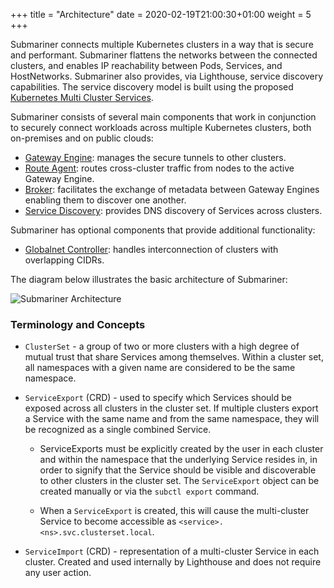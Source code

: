 +++
title = "Architecture"
date = 2020-02-19T21:00:30+01:00
weight = 5
+++
<!-- markdownlint-disable line-length -->
Submariner connects multiple Kubernetes clusters in a way that is secure and performant. Submariner flattens the networks between the
connected clusters, and enables IP reachability between Pods, Services, and HostNetworks. Submariner also provides, via Lighthouse,
service discovery capabilities. The service discovery model is built using the proposed
[Kubernetes Multi Cluster Services](https://github.com/kubernetes/enhancements/tree/master/keps/sig-multicluster/1645-multi-cluster-services-api).
<!-- markdownlint-enable line-length -->
Submariner consists of several main components that work in conjunction to securely connect workloads across multiple Kubernetes clusters,
both on-premises and on public clouds:

* [Gateway Engine](./gateway-engine/): manages the secure tunnels to other clusters.
* [Route Agent](./route-agent/): routes cross-cluster traffic from nodes to the active Gateway Engine.
* [Broker](./broker/): facilitates the exchange of metadata between Gateway Engines enabling them to discover one another.
* [Service Discovery](./service-discovery/): provides DNS discovery of Services across clusters.

Submariner has optional components that provide additional functionality:

* [Globalnet Controller](./globalnet/): handles interconnection of clusters with overlapping CIDRs.

The diagram below illustrates the basic architecture of Submariner:

![Submariner Architecture](/images/submariner/architecture.jpg)

### Terminology and Concepts

* `ClusterSet` - a group of two or more clusters with a high degree of mutual trust that share Services among themselves.
Within a cluster set, all namespaces with a given name are considered to be the same namespace.

* `ServiceExport` (CRD) - used to specify which Services should be exposed across all clusters in the cluster set. If multiple clusters
export a Service with the same name and from the same namespace, they will be recognized as a single combined Service.

  * ServiceExports must be explicitly created by the user in each cluster and within the namespace that the underlying Service resides in,
in order to signify that the Service should be visible and discoverable to other clusters in the cluster set. The `ServiceExport` object can
be created manually or via the `subctl export` command.

  * When a `ServiceExport` is created, this will cause the multi-cluster Service to become accessible as
`<service>.<ns>.svc.clusterset.local`.

* `ServiceImport` (CRD) - representation of a multi-cluster Service in each cluster. Created and used internally by Lighthouse and does not
require any user action.
